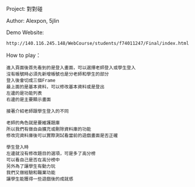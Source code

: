 Project: 對對碰

Author: Alexpon, 5jlin

Demo Website:
	
	http://140.116.245.148/WebCourse/students/f74011247/Final/index.html

How to play：
	
	進入頁面後首先看到的是登入畫面，可以選擇老師登入或學生登入
	沒有帳號時必須先新增帳號也是分老師和學生的部分
	登入後會切成三個Frame
	最上面的是基本資料，可以修改基本資料或是登出
	左邊的是功能列表
	右邊的是主要顯示畫面
	
	接著介紹老師跟學生登入的不同	
		
	老師的角色就是要維護題庫
	所以我們有做自由擴充或刪除資料庫的功能
	修改完資料庫後可以實際測試看當前的遊戲畫面是否正確

	學生登入時
	左邊就沒有修改題目的選項，可是多了高分榜
	可以看自己是否在高分榜中
	另外為了讓學生有動力玩
	我們又做經驗和職業功能
	讓學生能獲得一些遊戲後的成就感
